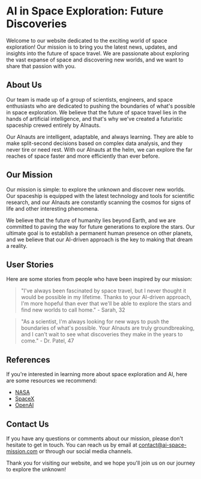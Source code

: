 <!--
Write me content for website with wallpaper which alt text is:

"A futuristic spaceship crewed entirely by AInauts, traveling through the vast expanse of space on a mission of discovery."

The name/title of the page should not be 1:1 copy of the alt text but rather a real content of the website which is using this wallpaper.

- Use markdown format
- Start with the heading
- The content should look like a real website
- Include real sections like references, contact, user stories, etc. use things relevant to the page purpose.
- Feel free to use structure like headings, bullets, numbering, blockquotes, paragraphs, horizontal lines, etc.
- You can use formatting like bold or _italic_
- You can include UTF-8 emojis
- Links should be only #hash anchors (and you can refer to the document itself)
- Do not include images
-->

<!--font:Roboto-->

# AI in Space Exploration: Future Discoveries

Welcome to our website dedicated to the exciting world of space exploration! Our mission is to bring you the latest news, updates, and insights into the future of space travel. We are passionate about exploring the vast expanse of space and discovering new worlds, and we want to share that passion with you.

## About Us

Our team is made up of a group of scientists, engineers, and space enthusiasts who are dedicated to pushing the boundaries of what's possible in space exploration. We believe that the future of space travel lies in the hands of artificial intelligence, and that's why we've created a futuristic spaceship crewed entirely by AInauts.

Our AInauts are intelligent, adaptable, and always learning. They are able to make split-second decisions based on complex data analysis, and they never tire or need rest. With our AInauts at the helm, we can explore the far reaches of space faster and more efficiently than ever before.

## Our Mission

Our mission is simple: to explore the unknown and discover new worlds. Our spaceship is equipped with the latest technology and tools for scientific research, and our AInauts are constantly scanning the cosmos for signs of life and other interesting phenomena.

We believe that the future of humanity lies beyond Earth, and we are committed to paving the way for future generations to explore the stars. Our ultimate goal is to establish a permanent human presence on other planets, and we believe that our AI-driven approach is the key to making that dream a reality.

## User Stories

Here are some stories from people who have been inspired by our mission:

> "I've always been fascinated by space travel, but I never thought it would be possible in my lifetime. Thanks to your AI-driven approach, I'm more hopeful than ever that we'll be able to explore the stars and find new worlds to call home." - Sarah, 32

> "As a scientist, I'm always looking for new ways to push the boundaries of what's possible. Your AInauts are truly groundbreaking, and I can't wait to see what discoveries they make in the years to come." - Dr. Patel, 47

## References

If you're interested in learning more about space exploration and AI, here are some resources we recommend:

-   [NASA](#)
-   [SpaceX](#)
-   [OpenAI](#)

## Contact Us

If you have any questions or comments about our mission, please don't hesitate to get in touch. You can reach us by email at [contact@ai-space-mission.com](mailto:contact@ai-space-mission.com) or through our social media channels.

Thank you for visiting our website, and we hope you'll join us on our journey to explore the unknown!
